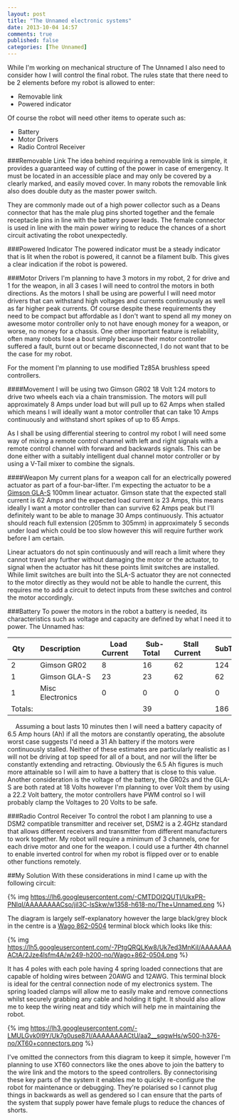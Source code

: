 ```yaml
---
layout: post
title: "The Unnamed electronic systems"
date: 2013-10-04 14:57
comments: true
published: false
categories: [The Unnamed]
---
```

While I'm working on mechanical structure of The Unnamed I also need to consider how I will control the final robot. The rules <!-- link --> state that there need to be 2 elements before my robot is allowed to enter:

* Removable link
* Powered indicator

Of course the robot will need other items to operate such as:

* Battery
* Motor Drivers
* Radio Control Receiver

###Removable Link
The idea behind requiring a removable link is simple, it provides a guaranteed way of cutting of the power in case of emergency. It must be located in an accessible place and may only be covered by a clearly marked, and easily moved cover. In many robots the removable link also does double duty as the master power switch.

They are commonly made out of a high power collector such as a Deans connector that has the male plug pins shorted together and the female receptacle pins in line with the battery power leads. The female connector is used in line with the main power wiring to reduce the chances of a short circuit activating the robot unexpectedly.

###Powered Indicator
The powered indicator must be a steady indicator that is lit when the robot is powered, it cannot be a filament bulb. This gives a clear indication if the robot is powered.

###Motor Drivers
I'm planning to have 3 motors in my robot, 2 for drive and 1 for the weapon, in all 3 cases I will need to control the motors in both directions. As the motors I shall be using are powerful I will need motor drivers that can withstand high voltages and currents continuously as well as far higher peak currents. Of course despite these requirements they need to be compact but affordable as I don't want to spend all my money on awesome motor controller only to not have enough money for a weapon, or worse, no money for a chassis. One other important feature is reliability, often many robots lose a bout simply because their motor controller suffered a fault, burnt out or became disconnected, I do not want that to be the case for my robot.

For the moment I'm planning to use modified Tz85A brushless speed controllers.

####Movement
I will be using two Gimson GR02 18 Volt 1:24 motors to drive two wheels each via a chain transmission. The motors will pull approximately 8 Amps under load but will pull up to 62 Amps when stalled which means I will ideally want a motor controller that can take 10 Amps continuously and withstand short spikes of up to 65 Amps. 

As I shall be using differential steering to control my robot I will need some way of mixing a remote control channel with left and right signals with a remote control channel with forward and backwards signals. This can be done either with a suitably intelligent dual channel motor controller or by using a V-Tail mixer to combine the signals.

####Weapon
My current plans for a weapon call for an electrically powered actuator as part of a four-bar-lifter. I'm expecting the actuator to be a [Gimson GLA-S](http://www.gimsonrobotics.co.uk/GLA-S_linear_actuator.html) 100mm linear actuator. Gimson state that the expected stall current is 62 Amps and the expected load current is 23 Amps, this means ideally I want a motor controller than can survive 62 Amps peak but I'll definitely want to be able to manage 30 Amps continuously. This actuator should reach full extension (205mm to 305mm) in approximately 5 seconds under load which could be too slow however this will require further work before I am certain.

Linear actuators do not spin continuously and will reach a limit where they cannot travel any further without damaging the motor or the actuator, to signal when the actuator has hit these points limit switches are installed. While limit switches are built into the SLA-S actuator they are not connected to the motor directly as they would not be able to handle the current, this requires me to add a circuit to detect inputs from these switches and control the motor accordingly.

###Battery
To power the motors in the robot a battery is needed, its characteristics such as voltage and capacity are defined by what I need it to power. The Unnamed has:

|Qty&emsp;|Description&emsp;&emsp;|Load Current&emsp;|Sub-Total&emsp;|Stall Current&emsp;|SubTotal&emsp;
|-|-|-|-|-|-
|2|Gimson GR02|8|16|62|124
|1|Gimson GLA-S|23|23|62|62
|1|Misc Electronics&emsp;|0|0|0|0
|Totals:|||39||186
&emsp;
Assuming a bout lasts 10 minutes then I will need a battery capacity of 6.5 Amp hours (Ah) if all the motors are constantly operating, the absolute worst case suggests I'd need a 31 Ah battery if the motors were continuously stalled. Neither of these estimates are particularly realistic as I will not be driving at top speed for all of a bout, and nor will the lifter be constantly extending and retracting. Obviously the 6.5 Ah figures is much more attainable so I will aim to have a battery that is close to this value. Another consideration is the voltage of the battery, the GR02s and the GLA-S are both rated at 18 Volts however I'm planning to over Volt them by using a 22.2 Volt battery, the motor controllers have PWM control so I will probably clamp the Voltages to 20 Volts to be safe.

###Radio Control Receiver
To control the robot I am planning to use a DSM2 compatible transmitter and receiver set, DSM2 is a 2.4GHz standard that allows different receivers and transmitter from different manufacturers to work together. My robot will require a minimum of 3 channels, one for each drive motor and one for the weapon. I could use a further 4th channel to enable inverted control for when my robot is flipped over or to enable other functions remotely.

##My Solution
With these considerations in mind I came up with the following circuit:

{% img https://lh6.googleusercontent.com/-CMTDOl2QUTI/UkxPR-PNIqI/AAAAAAAACso/jil3C-lsSkw/w1358-h618-no/The+Unnamed.png %}

The diagram is largely self-explanatory however the large black/grey block in the centre is a [Wago 862-0504](http://global.wago.com/en/products/product-catalog/terminal-blocks-connectors/modular-terminal-blocks-terminal-strips-panel-mounting/chassis-mount-terminal-strips-witth-cage-clamp-s-connection/index.jsp) terminal block which looks like this:

{% img https://lh5.googleusercontent.com/-7PtgQRQLKw8/Uk7ed3MnKiI/AAAAAAAACtA/2Jze4lsfm4A/w249-h200-no/Wago+862-0504.png %}

It has 4 poles with each pole having 4 spring loaded connections that are capable of holding wires between 20AWG and 12AWG. This terminal block is ideal for the central connection node of my electronics system. The spring loaded clamps will allow me to easily make and remove connections whilst securely grabbing any cable and holding it tight. It should also allow me to keep the wiring neat and tidy which will help me in maintaining the robot.

{% img https://lh3.googleusercontent.com/-LMULGvk0l9Y/Uk7g0use87I/AAAAAAAACtU/aa2__sqgwHs/w500-h376-no/XT60+connectors.png %}

I've omitted the connectors from this diagram to keep it simple, however I'm planning to use XT60 connectors like the ones above to join the battery to the wire link and the motors to the speed controllers. By connectorising these key parts of the system it enables me to quickly re-configure the robot for maintenance or debugging. They're polarised so I cannot plug things in backwards as well as gendered so I can ensure that the parts of the system that supply power have female plugs to reduce the chances of shorts.